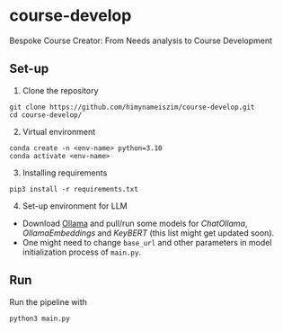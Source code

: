 # course-develop
Bespoke Course Creator: From Needs analysis to Course Development

## Set-up
1. Clone the repository
```
git clone https://github.com/himynameiszim/course-develop.git
cd course-develop/
```

2. Virtual environment
```
conda create -n <env-name> python=3.10
conda activate <env-name>
```

3. Installing requirements
```
pip3 install -r requirements.txt
```

4. Set-up environment for LLM <br/>
- Download [Ollama](http://ollama.com/) and pull/run some models for *ChatOllama*, *OllamaEmbeddings* and *KeyBERT* (this list might get updated soon).
- One might need to change `base_url` and other parameters in model initialization process of `main.py`.

## Run
Run the pipeline with
```
python3 main.py
```